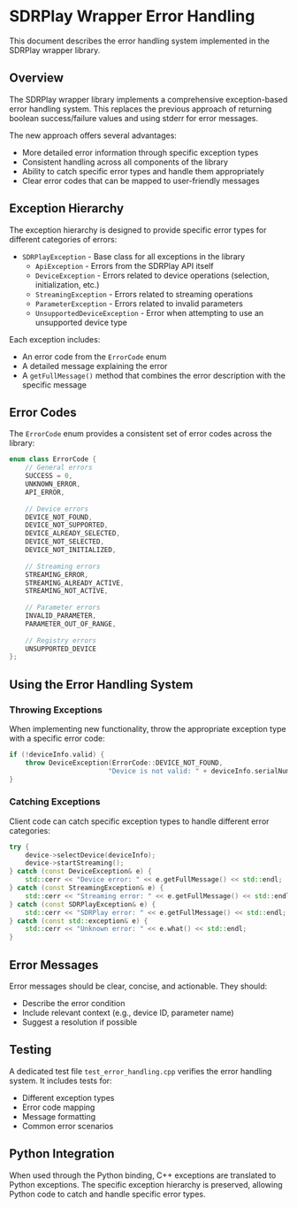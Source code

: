 # SDRPlay Wrapper Error Handling

This document describes the error handling system implemented in the SDRPlay wrapper library.

## Overview

The SDRPlay wrapper library implements a comprehensive exception-based error handling system. This replaces the previous approach of returning boolean success/failure values and using stderr for error messages.

The new approach offers several advantages:
- More detailed error information through specific exception types
- Consistent handling across all components of the library
- Ability to catch specific error types and handle them appropriately
- Clear error codes that can be mapped to user-friendly messages

## Exception Hierarchy

The exception hierarchy is designed to provide specific error types for different categories of errors:

- `SDRPlayException` - Base class for all exceptions in the library
  - `ApiException` - Errors from the SDRPlay API itself
  - `DeviceException` - Errors related to device operations (selection, initialization, etc.)
  - `StreamingException` - Errors related to streaming operations
  - `ParameterException` - Errors related to invalid parameters
  - `UnsupportedDeviceException` - Error when attempting to use an unsupported device type

Each exception includes:
- An error code from the `ErrorCode` enum
- A detailed message explaining the error
- A `getFullMessage()` method that combines the error description with the specific message

## Error Codes

The `ErrorCode` enum provides a consistent set of error codes across the library:

```cpp
enum class ErrorCode {
    // General errors
    SUCCESS = 0,
    UNKNOWN_ERROR,
    API_ERROR,
    
    // Device errors
    DEVICE_NOT_FOUND,
    DEVICE_NOT_SUPPORTED,
    DEVICE_ALREADY_SELECTED,
    DEVICE_NOT_SELECTED,
    DEVICE_NOT_INITIALIZED,
    
    // Streaming errors
    STREAMING_ERROR,
    STREAMING_ALREADY_ACTIVE,
    STREAMING_NOT_ACTIVE,
    
    // Parameter errors
    INVALID_PARAMETER,
    PARAMETER_OUT_OF_RANGE,
    
    // Registry errors
    UNSUPPORTED_DEVICE
};
```

## Using the Error Handling System

### Throwing Exceptions

When implementing new functionality, throw the appropriate exception type with a specific error code:

```cpp
if (!deviceInfo.valid) {
    throw DeviceException(ErrorCode::DEVICE_NOT_FOUND, 
                         "Device is not valid: " + deviceInfo.serialNumber);
}
```

### Catching Exceptions

Client code can catch specific exception types to handle different error categories:

```cpp
try {
    device->selectDevice(deviceInfo);
    device->startStreaming();
} catch (const DeviceException& e) {
    std::cerr << "Device error: " << e.getFullMessage() << std::endl;
} catch (const StreamingException& e) {
    std::cerr << "Streaming error: " << e.getFullMessage() << std::endl;
} catch (const SDRPlayException& e) {
    std::cerr << "SDRPlay error: " << e.getFullMessage() << std::endl;
} catch (const std::exception& e) {
    std::cerr << "Unknown error: " << e.what() << std::endl;
}
```

## Error Messages

Error messages should be clear, concise, and actionable. They should:
- Describe the error condition
- Include relevant context (e.g., device ID, parameter name)
- Suggest a resolution if possible

## Testing

A dedicated test file `test_error_handling.cpp` verifies the error handling system. It includes tests for:
- Different exception types
- Error code mapping
- Message formatting
- Common error scenarios

## Python Integration

When used through the Python binding, C++ exceptions are translated to Python exceptions. The specific exception hierarchy is preserved, allowing Python code to catch and handle specific error types.